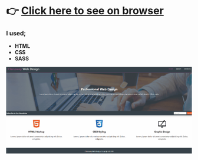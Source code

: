 # :point_right: [Click here to see on browser](https://ironstone-a.github.io/WEBSITE-PAGE-DESIGN/)

### I used;
  - <b>HTML</b>
  - <b>CSS</b>
  - <b>SASS</b>





![Random User App](https://github.com/IRONSTONE-A/WEBSITE-PAGE-DESIGN/blob/master/img/web-%20design.gif)
